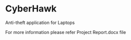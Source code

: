 # CyberHawk
Anti-theft application for Laptops

For more information please refer Project Report.docx file

